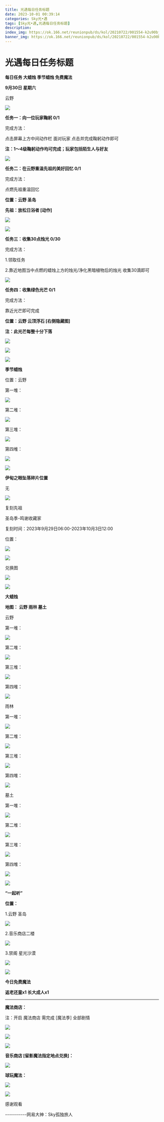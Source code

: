 ```yaml
---
title: 光遇每日任务标题
date: 2023-10-01 00:39:14
categories: Sky光•遇
tags: [Sky光•遇,光遇每日任务标题]
description: 
index_img: https://ok.166.net/reunionpub/ds/kol/20210722/001554-k2u90bj7ay.png?imageView&thumbnail=600x0&type=jpg
banner_img: https://ok.166.net/reunionpub/ds/kol/20210722/001554-k2u90bj7ay.png?imageView&thumbnail=600x0&type=jpg
---
```

# 光遇每日任务标题
**每日任务 大蜡烛 季节蜡烛 免费魔法**

 **9月30日 星期六**

云野

![](https://img.166.net/reunionpub/ds/kol/20230930/002234-0fpgi18swa.jpg)

 **任务一：向一位玩家鞠躬 0/1**

完成方法：

点击屏幕上方中间动作栏 面对玩家 点击并完成鞠躬动作即可

 **注：1～4级鞠躬动作均可完成；玩家包括陌生人与好友**

![](https://img.166.net/reunionpub/ds/kol/20230930/000440-z5st7dnrvm.jpg)

 **任务二：在云野重温先祖的美好回忆 0/1**

完成方法：

点燃先祖重温回忆

 **位置：云野 圣岛**

 **先祖：放松日浴者 [动作]**

![](https://img.166.net/reunionpub/ds/kol/20230930/000634-aub6d2gmoz.jpg)

![](https://img.166.net/reunionpub/ds/kol/20230930/000643-2gtqju5pdv.jpg)

 **任务三：收集30点烛光 0/30**

完成方法：

1.领取任务

2.靠近地图当中点燃的蜡烛上方的烛光/净化黑暗植物后的烛光 收集30滴即可

![](https://img.166.net/reunionpub/ds/kol/20230930/000726-bqfs9iecth.jpeg)

 **任务四：收集绿色光芒 0/1**

完成方法：

靠近光芒即可完成

 **位置：云野 云顶浮石 [右侧隐藏图]**

 **注：此光芒每整十分下落**

![](https://img.166.net/reunionpub/ds/kol/20230930/000754-ejt053kgb8.jpeg)

![](https://img.166.net/reunionpub/ds/kol/20230930/000810-gd9v0is3jw.jpg)

![](https://img.166.net/reunionpub/ds/kol/20230502/053253-tkp31d0r2j.png)

 **季节蜡烛**

位置：云野

第一堆：

![](https://img.166.net/reunionpub/ds/kol/20230929/234428-4rtnlhqgid.jpeg)

第二堆：

![](https://img.166.net/reunionpub/ds/kol/20230929/234446-s4gnzpfqab.jpeg)

第三堆：

![](https://img.166.net/reunionpub/ds/kol/20230929/234503-okqj5sml1u.jpeg)

第四堆：

![](https://img.166.net/reunionpub/ds/kol/20230929/234547-83kvqlsziw.jpeg)

![](https://img.166.net/reunionpub/ds/kol/20230502/053253-tkp31d0r2j.png)

 **伊甸之眼坠落碎片位置**

无

![](https://img.166.net/reunionpub/ds/kol/20230502/053253-tkp31d0r2j.png)

复刻先祖

圣岛季-鸣谢收藏家

复刻时间：2023年9月29日06:00-2023年10月3日12:00

位置：

![](https://img.166.net/reunionpub/ds/kol/20230929/215732-1gs5osrtmh.jpg)

![](https://img.166.net/reunionpub/ds/kol/20230929/215746-5ijgrfyloe.jpg)

兑换图

![](https://img.166.net/reunionpub/ds/kol/20230930/171021-zuehk6af13.png)

![](https://img.166.net/reunionpub/ds/kol/20230501/003537-boqnslm12s.png)

 **大蜡烛**

 **地图： 云野 雨林 墓土**

云野

第一堆：

![](https://img.166.net/reunionpub/ds/kol/20230929/234835-8as2wz1uqt.png)

第二堆：

![](https://img.166.net/reunionpub/ds/kol/20230929/234854-vutcnkey3a.png)

第三堆：

![](https://img.166.net/reunionpub/ds/kol/20230929/234920-6f9by0w1qg.png)

第四堆：

![](https://img.166.net/reunionpub/ds/kol/20230929/234950-8oq5hbl1sg.png)

雨林

第一堆：

![](https://img.166.net/reunionpub/ds/kol/20230929/000113-wdloqi9bsf.jpeg)

第二堆：

![](https://img.166.net/reunionpub/ds/kol/20230929/000121-sdjhqe432c.jpeg)

第三堆：

![](https://img.166.net/reunionpub/ds/kol/20230929/000127-4kvzy1ig6s.jpeg)

第四堆：

![](https://img.166.net/reunionpub/ds/kol/20230929/000147-mlscsd4nui.jpeg)

墓土

第一堆：

![](https://img.166.net/reunionpub/ds/kol/20230929/235057-mqhysivtuw.png)

第二堆：

![](https://img.166.net/reunionpub/ds/kol/20230929/235126-ufimlsh1vg.png)

第三堆：

![](https://img.166.net/reunionpub/ds/kol/20230929/235156-umg24v5zy8.png)

第四堆：

![](https://img.166.net/reunionpub/ds/kol/20230929/235219-5zagtvsd7y.png)

![](https://img.166.net/reunionpub/ds/kol/20221018/100256-wzutnocka0.png)

 **“一起听”**

 **位置：**

1.云野 圣岛

![](https://img.166.net/reunionpub/ds/kol/20230930/195037-zym5lhiwf4.jpeg)

2.音乐商店二楼

![](https://img.166.net/reunionpub/ds/kol/20230930/195103-l62ui7s40q.jpeg)

3.禁阁 星光沙漠

![](https://img.166.net/reunionpub/ds/kol/20230930/195130-uc601q4brw.png)

![](https://img.166.net/reunionpub/ds/kol/20221018/100256-wzutnocka0.png)

 **今日免费魔法**

 **返老还童x1 长大成人x1**

 ****

**魔法商店：**

注：开启 魔法商店 需完成 [魔法季] 全部剧情

![](https://img.166.net/reunionpub/ds/kol/20221018/100559-oibznvdtus.png)

![](https://img.166.net/reunionpub/ds/kol/20230929/235338-sr65kcglsw.jpeg)

![](https://img.166.net/reunionpub/ds/kol/20230930/171510-4m29s8dn1z.png)

 **音乐商店 [留影魔法指定地点兑换]：**

![](https://img.166.net/reunionpub/ds/kol/20230930/171156-m8r6slc0jt.png)

 **球玩魔法：**

![](https://img.166.net/reunionpub/ds/kol/20230930/171334-wa2h91jfss.png)

![](https://img.166.net/reunionpub/ds/kol/20230502/235738-ls601349yq.png)

感谢观看

\-----------网易大神：Sky孤独旅人

